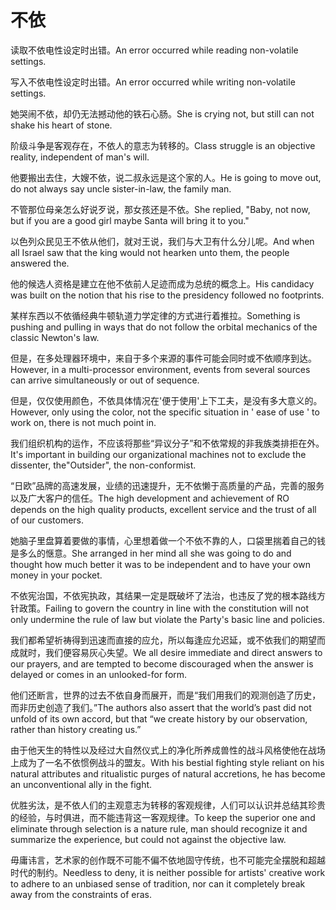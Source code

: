 # 不依

<p><span class="chinese">读取不依电性设定时出错。</span><span class="english">An error occurred while reading non-volatile settings.</span></p>

<p><span class="chinese">写入不依电性设定时出错。</span><span class="english">An error occurred while writing non-volatile settings.</span></p>

<p><span class="chinese">她哭闹不依，却仍无法撼动他的铁石心肠。</span><span class="english">She is crying not, but still can not shake his heart of stone.</span></p>

<p><span class="chinese">阶级斗争是客观存在，不依人的意志为转移的。</span><span class="english">Class struggle is an objective reality, independent of man's will.</span></p>

<p><span class="chinese">他要搬出去住，大嫂不依，说二叔永远是这个家的人。</span><span class="english">He is going to move out, do not always say uncle sister-in-law, the family man.</span></p>

<p><span class="chinese">不管那位母亲怎么好说歹说，那女孩还是不依。</span><span class="english">She replied, "Baby, not now, but if you are a good girl maybe Santa will bring it to you."</span></p>

<p><span class="chinese">以色列众民见王不依从他们，就对王说，我们与大卫有什么分儿呢。</span><span class="english">And when all Israel saw that the king would not hearken unto them, the people answered the.</span></p>

<p><span class="chinese">他的候选人资格是建立在他不依前人足迹而成为总统的概念上。</span><span class="english">His candidacy was built on the notion that his rise to the presidency followed no footprints.</span></p>

<p><span class="chinese">某样东西以不依循经典牛顿轨道力学定律的方式进行着推拉。</span><span class="english">Something is pushing and pulling in ways that do not follow the orbital mechanics of the classic Newton's law.</span></p>

<p><span class="chinese">但是，在多处理器环境中，来自于多个来源的事件可能会同时或不依顺序到达。</span><span class="english">However, in a multi-processor environment, events from several sources can arrive simultaneously or out of sequence.</span></p>

<p><span class="chinese">但是，仅仅使用颜色，不依具体情况在'便于使用'上下工夫，是没有多大意义的。</span><span class="english">However, only using the color, not the specific situation in ' ease of use ' to work on, there is not much point in.</span></p>

<p><span class="chinese">我们组织机构的运作，不应该将那些“异议分子”和不依常规的非我族类排拒在外。</span><span class="english">It's important in building our organizational machines not to exclude the dissenter, the"Outsider", the non-conformist.</span></p>

<p><span class="chinese">“日欧”品牌的高速发展，业绩的迅速提升，无不依懒于高质量的产品，完善的服务以及广大客户的信任。</span><span class="english">The high development and achievement of RO depends on the high quality products, excellent service and the trust of all of our customers.</span></p>

<p><span class="chinese">她脑子里盘算着要做的事情，心里想着做一个不依不靠的人，口袋里揣着自己的钱是多么的惬意。</span><span class="english">She arranged in her mind all she was going to do and thought how much better it was to be independent and to have your own money in your pocket.</span></p>

<p><span class="chinese">不依宪治国，不依宪执政，其结果一定是既破坏了法治，也违反了党的根本路线方针政策。</span><span class="english">Failing to govern the country in line with the constitution will not only undermine the rule of law but violate the Party's basic line and policies.</span></p>

<p><span class="chinese">我们都希望祈祷得到迅速而直接的应允，所以每逢应允迟延，或不依我们的期望而成就时，我们便容易灰心失望。</span><span class="english">We all desire immediate and direct answers to our prayers, and are tempted to become discouraged when the answer is delayed or comes in an unlooked-for form.</span></p>

<p><span class="chinese">他们还断言，世界的过去不依自身而展开，而是“我们用我们的观测创造了历史，而非历史创造了我们。”</span><span class="english">The authors also assert that the world’s past did not unfold of its own accord, but that “we create history by our observation, rather than history creating us.”</span></p>

<p><span class="chinese">由于他天生的特性以及经过大自然仪式上的净化所养成兽性的战斗风格使他在战场上成为了一名不依惯例战斗的盟友。</span><span class="english">With his bestial fighting style reliant on his natural attributes and ritualistic purges of natural accretions, he has become an unconventional ally in the fight.</span></p>

<p><span class="chinese">优胜劣汰，是不依人们的主观意志为转移的客观规律，人们可以认识并总结其珍贵的经验，与时俱进，而不能违背这一客观规律。</span><span class="english">To keep the superior one and eliminate through selection is a nature rule, man should recognize it and summarize the experience, but could not against the objective law.</span></p>

<p><span class="chinese">毋庸讳言，艺术家的创作既不可能不偏不依地固守传统，也不可能完全摆脱和超越时代的制约。</span><span class="english">Needless to deny, it is neither possible for artists' creative work to adhere to an unbiased sense of tradition, nor can it completely break away from the constraints of eras.</span></p>


